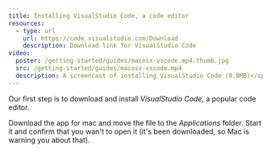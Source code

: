 ```yaml
---
title: Installing VisualStudio Code, a code editor
resources:
  - type: url
    url: https://code.visualstudio.com/Download
    description: Download link for VisualStudio Code
video:
  poster: /getting-started/guides/macosx-vscode.mp4.thumb.jpg
  src: /getting-started/guides/macosx-vscode.mp4
  description: A screencast of installing VisualStudio Code (0.8MB)</span>
---
```


Our first step is to download and install *VisualStudio Code*, a popular code editor.

Download the app for mac and move the file to the *Applications* folder. Start it and confirm that you wan't to open it (it's been downloaded, so Mac is warning you about that).